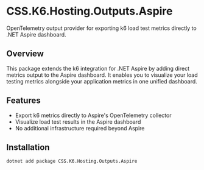 # CSS.K6.Hosting.Outputs.Aspire

OpenTelemetry output provider for exporting k6 load test metrics directly to .NET Aspire dashboard.

## Overview

This package extends the k6 integration for .NET Aspire by adding direct metrics output to the Aspire dashboard. It enables you to visualize your load testing metrics alongside your application metrics in one unified dashboard.

## Features

- Export k6 metrics directly to Aspire's OpenTelemetry collector
- Visualize load test results in the Aspire dashboard
- No additional infrastructure required beyond Aspire

## Installation

```bash
dotnet add package CSS.K6.Hosting.Outputs.Aspire
